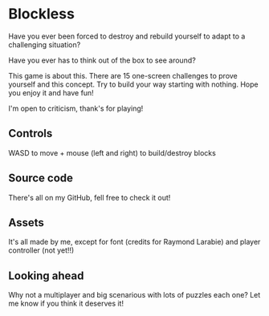 # Blockless

Have you ever been forced to destroy and rebuild yourself to adapt to a challenging situation?

Have you ever has to think out of the box to see around?

This game is about this. There are 15 one-screen challenges to prove yourself and this concept. Try to build your way starting with nothing. Hope you enjoy it and have fun!



I'm open to criticism, thank's for playing!

## Controls
WASD to move + mouse (left and right) to build/destroy blocks

## Source code
There's all on my GitHub, fell free to check it out!

## Assets
It's all made by me, except for font (credits for Raymond Larabie) and player controller (not yet!!)

## Looking ahead
Why not a multiplayer and big scenarious with lots of puzzles each one? Let me know if you think it deserves it!

